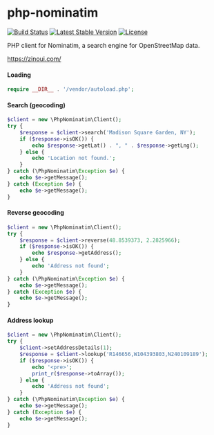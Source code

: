 # php-nominatim
[![Build Status](https://api.travis-ci.org/riverside/php-nominatim.svg)](https://travis-ci.org/riverside/php-nominatim) [![Latest Stable Version](https://poser.pugx.org/riverside/php-nominatim/v/stable)](https://packagist.org/packages/riverside/php-nominatim) [![License](https://poser.pugx.org/riverside/php-nominatim/license)](https://packagist.org/packages/riverside/php-nominatim)

PHP client for Nominatim, a search engine for OpenStreetMap data.

https://zinoui.com/
#### Loading
```php
require __DIR__ . '/vendor/autoload.php';
```

#### Search (geocoding)
```php
$client = new \PhpNominatim\Client();
try {
    $response = $client->search('Madison Square Garden, NY');
    if ($response->isOK()) {
		echo $response->getLat() . ", " . $response->getLng();
    } else {
		echo 'Location not found.';
    }
} catch (\PhpNominatim\Exception $e) {
	echo $e->getMessage();
} catch (Exception $e) {
	echo $e->getMessage();
}
```

#### Reverse geocoding
```php
$client = new \PhpNominatim\Client();
try {
	$response = $client->reverse(48.8539373, 2.2825966);
	if ($response->isOK()) {
		echo $response->getAddress();
	} else {
		echo 'Address not found';
	}
} catch (\PhpNominatim\Exception $e) {
	echo $e->getMessage();
} catch (Exception $e) {
	echo $e->getMessage();
}
```

#### Address lookup
```php
$client = new \PhpNominatim\Client();
try {
	$client->setAddressDetails(1);
	$response = $client->lookup('R146656,W104393803,N240109189');
	if ($response->isOK()) {
		echo '<pre>';
		print_r($response->toArray());
	} else {
		echo 'Address not found';
	}
} catch (\PhpNominatim\Exception $e) {
	echo $e->getMessage();
} catch (Exception $e) {
	echo $e->getMessage();
}
```